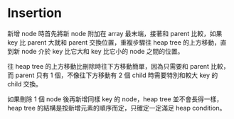 # Insertion

新增 node 時首先將新 node 附加在 array 最末端，接著和 parent 比較，如果 key 比 parent 大就和 parent 交換位置，重複步驟往 heap tree 的上方移動，直到新 node 介於 key 比它大和 key 比它小的 node 之間的位置。

往 heap tree 的上方移動比刪除時往下方移動簡單，因為只需要和 parent 比較，而 parent 只有 1 個，不像往下方移動有 2 個 child 時需要特別和較大 key 的 child 交換。

如果刪除 1 個 node 後再新增同樣 key 的 node，heap tree 並不會長得一樣，heap tree 的結構是按新增元素的順序而定，只確定一定滿足 heap condition。


